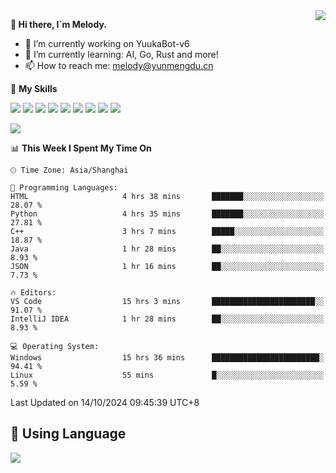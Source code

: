 <a href="#">
  <img align="right" src="https://github-readme-stats.vercel.app/api?username=melodyyuuka&count_private=true&show_icons=true" />
</a>

**👋 Hi there, I`m Melody.**

- 🔭 I’m currently working on YuukaBot-v6
- 🌱 I’m currently learning: AI, Go, Rust and more!
- 📫 How to reach me: melody@yunmengdu.cn

🌟 **My Skills** 

![](https://img.shields.io/badge/-Python-3e74a2?style=flat-square&logo=Python&logoColor=fff)
![](https://img.shields.io/badge/-Java-007396?style=flat-square&logo=OpenJDK&logoColor=fff)
![](https://img.shields.io/badge/-Node.js-339933?style=flat-square&logo=Node.js&logoColor=fff)
![](https://img.shields.io/badge/-Git-f05032?style=flat-square&logo=git&logoColor=fff)
![](https://img.shields.io/badge/-PostgreSQL-4169e1?style=flat-square&logo=PostgreSQL&logoColor=fff)
![](https://img.shields.io/badge/-Rust-000000?style=flat-square&logo=rust&logoColor=fff)
![](https://img.shields.io/badge/-VSCode-007acc?style=flat-square&logo=Visual-Studio-Code&logoColor=fff)
![](https://img.shields.io/badge/-FastAPI-009688?style=flat-square&logo=FastAPI&logoColor=fff)
![](https://img.shields.io/badge/-Linux-000000?style=flat-square&logo=Linux&logoColor=fff)


![](https://wakatime.com/badge/user/fa6dc0e2-47c5-4d2d-ae45-69fec6f2122c.svg)

<!--START_SECTION:waka-->
📊 **This Week I Spent My Time On** 

```text
🕑︎ Time Zone: Asia/Shanghai

💬 Programming Languages: 
HTML                     4 hrs 38 mins       ███████░░░░░░░░░░░░░░░░░░   28.07 % 
Python                   4 hrs 35 mins       ███████░░░░░░░░░░░░░░░░░░   27.81 % 
C++                      3 hrs 7 mins        █████░░░░░░░░░░░░░░░░░░░░   18.87 % 
Java                     1 hr 28 mins        ██░░░░░░░░░░░░░░░░░░░░░░░    8.93 % 
JSON                     1 hr 16 mins        ██░░░░░░░░░░░░░░░░░░░░░░░    7.73 % 

🔥 Editors: 
VS Code                  15 hrs 3 mins       ███████████████████████░░   91.07 % 
IntelliJ IDEA            1 hr 28 mins        ██░░░░░░░░░░░░░░░░░░░░░░░    8.93 % 

💻 Operating System: 
Windows                  15 hrs 36 mins      ████████████████████████░   94.41 % 
Linux                    55 mins             █░░░░░░░░░░░░░░░░░░░░░░░░    5.59 % 
```


 Last Updated on 14/10/2024 09:45:39 UTC+8
<!--END_SECTION:waka-->

## 🥰 **Using Language**

![](https://github-readme-stats.vercel.app/api/wakatime?username=MelodyYuyuko&layout=compact&hide_border=true)
